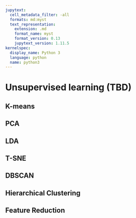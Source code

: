 ```yaml
---
jupytext:
  cell_metadata_filter: -all
  formats: md:myst
  text_representation:
    extension: .md
    format_name: myst
    format_version: 0.13
    jupytext_version: 1.11.5
kernelspec:
  display_name: Python 3
  language: python
  name: python3
---
```


# Unsupervised learning (TBD)

## K-means

## PCA

## LDA

## T-SNE

## DBSCAN

## Hierarchical Clustering 

## Feature Reduction
